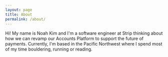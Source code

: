 ```yaml
---
layout: page
title: About
permalink: /about/
---
```


Hi! My name is Noah Kim and I'm a software engineer at Strip thinking about how we can revamp our Accounts Platform to support the future of payments. Currently, I'm based in the Pacific Northwest where I spend most of my time bouldering, running or reading.